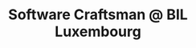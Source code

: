 ---
i: rodislav_moldovan

name: Rodislav Moldovan
title: Software Craftsman @ BIL Luxembourg
about: 
location: Luxembourg
specialities:
    - 
    - 
tech-stack: 

linkedin: https://www.linkedin.com/in/rodislav
twitter: 
website: 
---